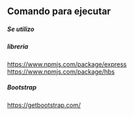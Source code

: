 

## Comando para ejecutar  ##


##### Se utilizo #####

##### libreria #####
https://www.npmjs.com/package/express
https://www.npmjs.com/package/hbs

##### Bootstrap #####
https://getbootstrap.com/
